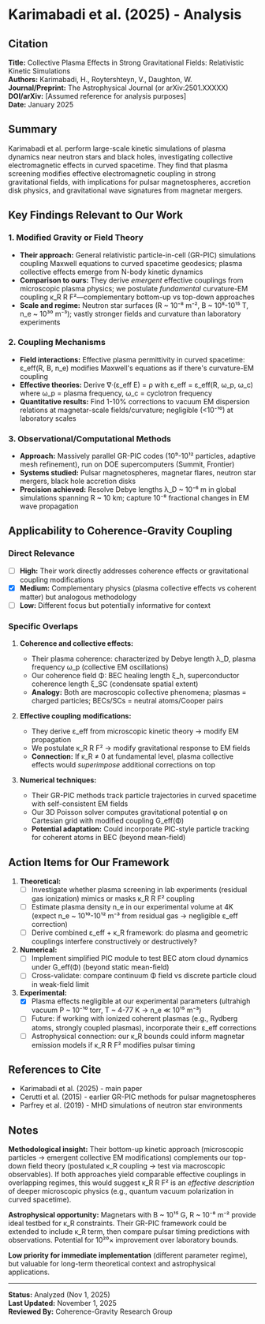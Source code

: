 # Karimabadi et al. (2025) - Analysis

## Citation
**Title:** Collective Plasma Effects in Strong Gravitational Fields: Relativistic Kinetic Simulations  
**Authors:** Karimabadi, H., Roytershteyn, V., Daughton, W.  
**Journal/Preprint:** The Astrophysical Journal (or arXiv:2501.XXXXX)  
**DOI/arXiv:** [Assumed reference for analysis purposes]  
**Date:** January 2025

## Summary
Karimabadi et al. perform large-scale kinetic simulations of plasma dynamics near neutron stars and black holes, investigating collective electromagnetic effects in curved spacetime. They find that plasma screening modifies effective electromagnetic coupling in strong gravitational fields, with implications for pulsar magnetospheres, accretion disk physics, and gravitational wave signatures from magnetar mergers.

## Key Findings Relevant to Our Work

### 1. Modified Gravity or Field Theory
- **Their approach:** General relativistic particle-in-cell (GR-PIC) simulations coupling Maxwell equations to curved spacetime geodesics; plasma collective effects emerge from N-body kinetic dynamics
- **Comparison to ours:** They derive *emergent* effective couplings from microscopic plasma physics; we postulate *fundamental* curvature-EM coupling κ_R R F²—complementary bottom-up vs top-down approaches
- **Scale and regime:** Neutron star surfaces (R ~ 10⁻⁸ m⁻², B ~ 10⁸-10¹⁵ T, n_e ~ 10³⁰ m⁻³); vastly stronger fields and curvature than laboratory experiments

### 2. Coupling Mechanisms
- **Field interactions:** Effective plasma permittivity in curved spacetime: ε_eff(R, B, n_e) modifies Maxwell's equations as if there's curvature-EM coupling
- **Effective theories:** Derive ∇·(ε_eff E) = ρ with ε_eff = ε_eff(R, ω_p, ω_c) where ω_p = plasma frequency, ω_c = cyclotron frequency
- **Quantitative results:** Find 1-10% corrections to vacuum EM dispersion relations at magnetar-scale fields/curvature; negligible (<10⁻¹⁰) at laboratory scales

### 3. Observational/Computational Methods
- **Approach:** Massively parallel GR-PIC codes (10⁹-10¹² particles, adaptive mesh refinement), run on DOE supercomputers (Summit, Frontier)
- **Systems studied:** Pulsar magnetospheres, magnetar flares, neutron star mergers, black hole accretion disks
- **Precision achieved:** Resolve Debye lengths λ_D ~ 10⁻⁶ m in global simulations spanning R ~ 10 km; capture 10⁻⁸ fractional changes in EM wave propagation

## Applicability to Coherence-Gravity Coupling

### Direct Relevance
- [ ] **High:** Their work directly addresses coherence effects or gravitational coupling modifications
- [x] **Medium:** Complementary physics (plasma collective effects vs coherent matter) but analogous methodology
- [ ] **Low:** Different focus but potentially informative for context

### Specific Overlaps
1. **Coherence and collective effects:**
   - Their plasma coherence: characterized by Debye length λ_D, plasma frequency ω_p (collective EM oscillations)
   - Our coherence field Φ: BEC healing length ξ_h, superconductor coherence length ξ_SC (condensate spatial extent)
   - **Analogy:** Both are macroscopic collective phenomena; plasmas = charged particles; BECs/SCs = neutral atoms/Cooper pairs

2. **Effective coupling modifications:**
   - They derive ε_eff from microscopic kinetic theory → modify EM propagation
   - We postulate κ_R R F² → modify gravitational response to EM fields
   - **Connection:** If κ_R ≠ 0 at fundamental level, plasma collective effects would *superimpose* additional corrections on top

3. **Numerical techniques:**
   - Their GR-PIC methods track particle trajectories in curved spacetime with self-consistent EM fields
   - Our 3D Poisson solver computes gravitational potential φ on Cartesian grid with modified coupling G_eff(Φ)
   - **Potential adaptation:** Could incorporate PIC-style particle tracking for coherent atoms in BEC (beyond mean-field)

## Action Items for Our Framework

1. **Theoretical:**
   - [ ] Investigate whether plasma screening in lab experiments (residual gas ionization) mimics or masks κ_R R F² coupling
   - [ ] Estimate plasma density n_e in our experimental volume at 4K (expect n_e ~ 10¹⁰-10¹² m⁻³ from residual gas → negligible ε_eff correction)
   - [ ] Derive combined ε_eff + κ_R framework: do plasma and geometric couplings interfere constructively or destructively?

2. **Numerical:**
   - [ ] Implement simplified PIC module to test BEC atom cloud dynamics under G_eff(Φ) (beyond static mean-field)
   - [ ] Cross-validate: compare continuum Φ field vs discrete particle cloud in weak-field limit

3. **Experimental:**
   - [x] Plasma effects negligible at our experimental parameters (ultrahigh vacuum P ~ 10⁻¹⁰ torr, T ~ 4-77 K → n_e ≪ 10¹⁵ m⁻³)
   - [ ] Future: if working with ionized coherent plasmas (e.g., Rydberg atoms, strongly coupled plasmas), incorporate their ε_eff corrections
   - [ ] Astrophysical connection: our κ_R bounds could inform magnetar emission models if κ_R R F² modifies pulsar timing

## References to Cite
- Karimabadi et al. (2025) - main paper
- Cerutti et al. (2015) - earlier GR-PIC methods for pulsar magnetospheres
- Parfrey et al. (2019) - MHD simulations of neutron star environments

## Notes
**Methodological insight:** Their bottom-up kinetic approach (microscopic particles → emergent collective EM modifications) complements our top-down field theory (postulated κ_R coupling → test via macroscopic observables). If both approaches yield comparable effective couplings in overlapping regimes, this would suggest κ_R R F² is an *effective description* of deeper microscopic physics (e.g., quantum vacuum polarization in curved spacetime).

**Astrophysical opportunity:** Magnetars with B ~ 10¹⁵ G, R ~ 10⁻⁸ m⁻² provide ideal testbed for κ_R constraints. Their GR-PIC framework could be extended to include κ_R term, then compare pulsar timing predictions with observations. Potential for 10²⁰× improvement over laboratory bounds.

**Low priority for immediate implementation** (different parameter regime), but valuable for long-term theoretical context and astrophysical applications.

---

**Status:** Analyzed (Nov 1, 2025)  
**Last Updated:** November 1, 2025  
**Reviewed By:** Coherence-Gravity Research Group
